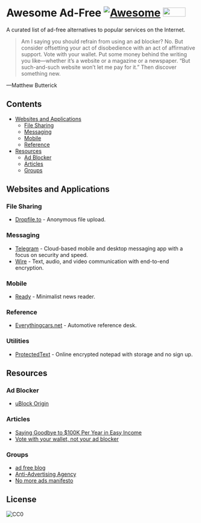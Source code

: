 # Awesome Ad-Free [![Awesome](https://cdn.rawgit.com/sindresorhus/awesome/d7305f38d29fed78fa85652e3a63e154dd8e8829/media/badge.svg)](https://github.com/sindresorhus/awesome) <a href="https://nomoreads.org"><img src="https://nomoreads.org/img/nomoreads_logo_small.png" width="60" height="24"></a>

A curated list of ad-free alternatives to popular services on the Internet.

>Am I saying you should refrain from using an ad blocker? No. But consider offsetting your act of disobedience with an act of affirmative support. Vote with your wallet. Put some money behind the writing you like—whether it’s a website or a magazine or a newspaper. “But such-and-such website won’t let me pay for it.” Then discover something new.

—Matthew Butterick

## Contents
- [Websites and Applications](#websites-and-applications)
  - [File Sharing](#file-sharing)
  - [Messaging](#messaging)
  - [Mobile](#mobile)
  - [Reference](#reference)
- [Resources](#resources)
  - [Ad Blocker](#ad-blocker)
  - [Articles](#articles)
  - [Groups](#groups)

## Websites and Applications

### File Sharing
- [Dropfile.to](https://dropfile.to/) - Anonymous file upload.

### Messaging
- [Telegram](https://telegram.org/) - Cloud-based mobile and desktop messaging app with a focus on security and speed.
- [Wire](https://wire.com/en/privacy/) - Text, audio, and video communication with end-to-end encryption.

### Mobile
- [Ready](https://readytheapp.com/) - Minimalist news reader.

### Reference
- [Everythingcars.net](https://everythingcars.net/) - Automotive reference desk.

### Utilities
- [ProtectedText](https://www.protectedtext.com/) - Online encrypted notepad with storage and no sign up.

## Resources

### Ad Blocker
- [uBlock Origin](https://github.com/gorhill/uBlock)

### Articles
- [Saying Goodbye to $100K Per Year in Easy Income](https://www.stevepavlina.com/blog/2008/10/dropping-adsense-saying-goodbye-to-100k-per-year-in-easy-income/)
- [Vote with your wallet, not your ad blocker](http://practicaltypography.com/vote-with-your-wallet.html)

### Groups
- [ad free blog](http://adfreeblog.org/)
- [Anti-Advertising Agency](https://antiadvertisingagency.com/our-mission/)
- [No more ads manifesto](https://nomoreads.org/)

## License
![CC0](http://mirrors.creativecommons.org/presskit/buttons/88x31/svg/cc-zero.svg)

